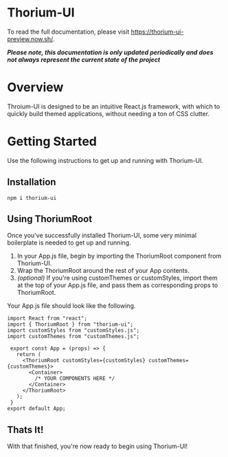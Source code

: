 # Thorium-UI

To read the full documentation, please visit https://thorium-ui-preview.now.sh/.

**_Please note, this documentation is only updated periodically and does not always represent the current state of the project_**

# Overview

Throium-UI is designed to be an intuitive React.js framework, with which to quickly build themed applications, without needing a ton of CSS clutter.

# Getting Started

Use the following instructions to get up and running with Thorium-UI.

## Installation
`npm i thorium-ui`

## Using ThoriumRoot

Once you've successfully installed Thorium-UI, some very minimal boilerplate is needed to get up and running.

1. In your App.js file, begin by importing the ThoriumRoot component from Thorium-UI.
2. Wrap the ThoriumRoot around the rest of your App contents.
3. *(optional)* If you're using customThemes or customStyles, import them at the top of your App.js file, and pass them as corresponding props to ThoriumRoot.

Your App.js file should look like the following.

```
import React from "react";
import { ThoriumRoot } from "thorium-ui";
import customStyles from "customStyles.js";
import customThemes from "customThemes.js";

 export const App = (props) => {
   return (
     <ThoriumRoot customStyles={customStyles} customThemes={customThemes}>
       <Container>
         /* YOUR COMPONENTS HERE */
       </Container>
     </ThoriumRoot>
   );
 }
export default App;
```

## Thats It!

With that finished, you're now ready to begin using Thorium-UI!
